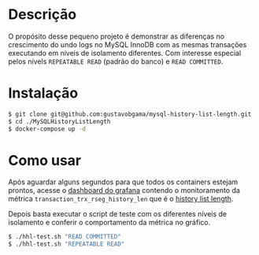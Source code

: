 # Descrição

O propósito desse pequeno projeto é demonstrar as diferenças no crescimento do undo logs no MySQL InnoDB com as mesmas transações executando em níveis de isolamento diferentes. Com interesse especial pelos nívels `REPEATABLE READ` (padrão do banco) e `READ COMMITTED`.

# Instalação

```bash
$ git clone git@github.com:gustavobgama/mysql-history-list-length.git ./MySQLHistoryListLength
$ cd ./MySQLHistoryListLength
$ docker-compose up -d
```

# Como usar

Após aguardar alguns segundos para que todos os containers estejam prontos, acesse o [dashboard do grafana](localhost:3000/d/ceduzufxq03k0f/history-list-length?orgId=1&from=now-1h&to=now&timezone=browser&refresh=5s) contendo o monitoramento da métrica `transaction_trx_rseg_history_len` que é o [history list length](https://blog.jcole.us/2014/04/16/the-basics-of-the-innodb-undo-logging-and-history-system/).

Depois basta executar o script de teste com os diferentes níveis de isolamento e conferir o comportamento da métrica no gráfico.

```bash
$ ./hhl-test.sh "READ COMMITTED"
$ ./hhl-test.sh "REPEATABLE READ"
```